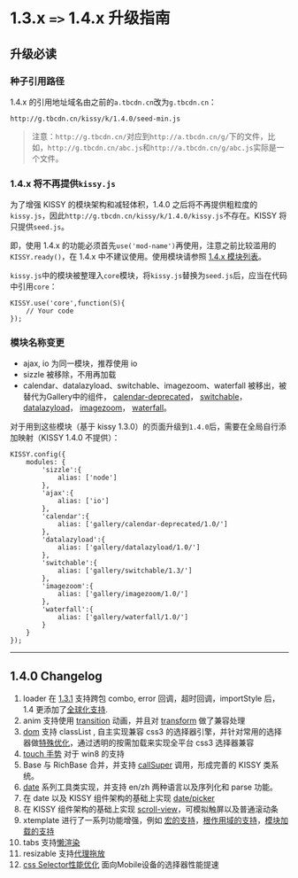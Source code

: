 # 1.3.x `=>` 1.4.x 升级指南

## 升级必读

### 种子引用路径

1.4.x 的引用地址域名由之前的`a.tbcdn.cn`改为`g.tbcdn.cn`：

	http://g.tbcdn.cn/kissy/k/1.4.0/seed-min.js

> 注意：`http://g.tbcdn.cn/`对应到`http://a.tbcdn.cn/g/`下的文件，比如，`http://g.tbcdn.cn/abc.js`和`http://a.tbcdn.cn/g/abc.js`实际是一个文件。

### 1.4.x 将不再提供`kissy.js`

为了增强 KISSY 的模块架构和减轻体积，1.4.0 之后将不再提供粗粒度的`kissy.js`，因此`http://g.tbcdn.cn/kissy/k/1.4.0/kissy.js`不存在。KISSY 将只提供`seed.js`。

即，使用 1.4.x 的功能必须首先`use('mod-name')`再使用，注意之前比较滥用的`KISSY.ready()`，在 1.4.x 中不建议使用。使用模块请参照 [1.4.x 模块列表](module-map.html)。

`kissy.js`中的模块被整理入`core`模块，将`kissy.js`替换为`seed.js`后，应当在代码中引用`core`：

	KISSY.use('core',function(S){
		// Your code
	});

### 模块名称变更

- ajax, io 为同一模块，推荐使用 io
- sizzle 被移除，不用再加载
- calendar、datalazyload、switchable、imagezoom、waterfall 被移出，被替代为Gallery中的组件，
[calendar-deprecated](http://gallery.kissyui.com/calendar-deprecated/1.0/guide/index.html)，
[switchable](http://gallery.kissyui.com/switchable/1.3/guide/index.html)，
[datalazyload](http://gallery.kissyui.com/datalazyload/1.0/guide/index.html)，
[imagezoom](http://gallery.kissyui.com/imagezoom/1.0/guide/index.html)，
[waterfall](http://gallery.kissyui.com/waterfall/1.0/guide/index.html)。

对于用到这些模块（基于 kissy 1.3.0）的页面升级到`1.4.0`后，需要在全局自行添加映射（KISSY 1.4.0 不提供）：

	KISSY.config({
		modules: {
			'sizzle':{
				alias: ['node']
			},
			'ajax':{
				alias: ['io']
			},
			'calendar':{
				alias: ['gallery/calendar-deprecated/1.0/']
			},
			'datalazyload':{
				alias: ['gallery/datalazyload/1.0/']
			},
			'switchable':{
				alias: ['gallery/switchable/1.3/']
			},
			'imagezoom':{
				alias: ['gallery/imagezoom/1.0/']
			},
			'waterfall':{
				alias: ['gallery/waterfall/1.0/']
			}
		}
	});

-----------------------------------------

## 1.4.0 Changelog

1. loader 在 [1.3.1](https://github.com/kissyteam/kissy/issues/269) 支持跨包 combo, error 回调，超时回调，importStyle 后，1.4 更添加了[全球化支持](https://github.com/kissyteam/kissy/issues/429).
1. anim 支持使用 [transition](https://github.com/kissyteam/kissy/issues/285) 动画，并且对 [transform](https://github.com/kissyteam/kissy/issues/402) 做了兼容处理
1. [dom](https://github.com/kissyteam/kissy/issues/282) 支持 classList , 自主实现兼容 css3 的选择器引擎，并针对常用的选择器做[特殊优化](https://github.com/kissyteam/kissy/pull/406)，通过透明的按需加载来实现全平台 css3 选择器兼容
1. [touch 手势](https://github.com/kissyteam/kissy/issues/363) 对于 win8 的支持
1. Base 与 RichBase 合并，并支持 [callSuper](https://github.com/kissyteam/kissy/issues/447) 调用，形成完善的 KISSY 类系统。
1. [date](https://github.com/kissyteam/kissy/issues/164) 系列工具类实现，并支持 en/zh 两种语言以及序列化和 parse 功能。
1. 在 date 以及 KISSY 组件架构的基础上实现 [date/picker](https://github.com/kissyteam/kissy/issues/162)
1. 在 KISSY 组件架构的基础上实现 [scroll-view](https://github.com/kissyteam/kissy/issues/222)，可模拟触屏以及普通滚动条
1. xtemplate 进行了一系列功能增强，例如 [宏的支持](https://github.com/kissyteam/kissy/issues/449)，[根作用域的支持](https://github.com/kissyteam/kissy/issues/431)，[模块加载的支持](https://github.com/kissyteam/kissy/issues/389)
1. tabs 支持[懒渲染](https://github.com/kissyteam/kissy/issues/335)
1. resizable 支持[代理拖放](https://github.com/kissyteam/kissy/issues/223)
1. [css Selector性能优化](https://github.com/kissyteam/kissy/commit/4f731d1bd2e9cc83ce89fe69b62addd8128c80a7#src/dom/sub-modules/base/src/base/selector.js) 面向Mobile设备的选择器性能提速
